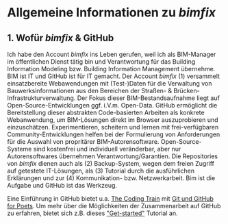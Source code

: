 # Allgemeine Informationen zu *bimfix*

## 1. Wofür *bimfix* & GitHub

Ich habe den Account *bimfix* ins Leben gerufen, weil ich als BIM-Manager im öffentlichen Dienst tätig bin und Verantwortung für das Building Information Modeling bzw. Building Information Management übernehme. BIM ist IT und GitHub ist für IT gemacht. Der Account *bimfix* (1) versammelt einsatzbereite Webawendungen mit (Test-)Daten für die Verwaltung von Bauwerksinformationen aus den Bereichen der Straßen- & Brücken-Infrastrukturverwaltung. Der Fokus dieser BIM-Bestandsaufnahme liegt auf Open-Source-Entwicklungen ggf. i.V.m. Open-Data. GitHub ermöglicht die Bereitstellung dieser abstrakten Code-basierten Arbeiten als konkrete Webanwendung, um BIM-Lösungen direkt im Browser auszuprobieren und einzuschätzen. Experimentieren, scheitern und lernen mit frei-verfügbaren Community-Entwicklungen helfen bei der Formulierung von Anforderungen für die Auswahl von propritärer BIM-Autorensoftware. Open-Source-Systeme sind kostenfrei und individuell veränderbar, aber nur Autorensoftwares übernehmen Verantwortung/Garantien. Die Repositories von *bimfix* dienen auch als (2) Backup-System, wegen dem freien Zugriff auf getestete IT-Lösungen, als (3) Tutorial durch die ausführlichen Erklärungen und zur (4) Kommunikation- bzw. Netzwerkarbeit. Bim ist die Aufgabe und GitHub ist das Werkzeug.

Eine Einführung in GitHub bietet u.a. [The Coding Train](https://github.com/CodingTrain) mit [Git und GitHub for Poets](https://youtu.be/BCQHnlnPusY). Um mehr über die Möglichkeiten der Zusammenarbeit auf GitHub zu erfahren, bietet sich z.B. dieses ["Get-started"](https://docs.github.com/de/get-started/quickstart/hello-world) Tutorial an.
